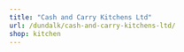```yaml
---
title: "Cash and Carry Kitchens Ltd"
url: /dundalk/cash-and-carry-kitchens-ltd/
shop: kitchen
---
```

